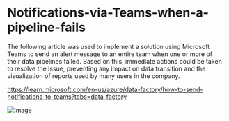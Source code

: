 # Notifications-via-Teams-when-a-pipeline-fails

The following article was used to implement a solution using Microsoft Teams to send an alert message to an entire team when one or more of their data pipelines failed. Based on this, immediate actions could be taken to resolve the issue, preventing any impact on data transition and the visualization of reports used by many users in the company.

https://learn.microsoft.com/en-us/azure/data-factory/how-to-send-notifications-to-teams?tabs=data-factory

![image](https://github.com/user-attachments/assets/9e2bcbba-0786-4736-88a5-2cc56ae5cc87)

